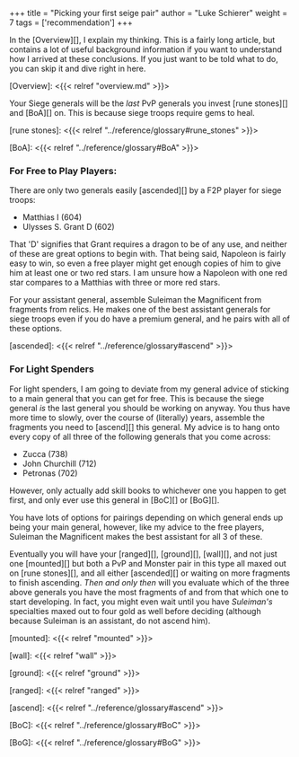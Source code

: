 +++
title = "Picking your first seige pair"
author = "Luke Schierer"
weight = 7
tags = ['recommendation']
+++

In the [Overview][], I explain my thinking.  This is a fairly long article, but
contains a lot of useful background information if you want to understand how I
arrived at these conclusions. If you just want to be told what to do, you can
skip it and dive right in here. 

[Overview]: <{{< relref "overview.md" >}}>

Your Siege generals will be the *last* PvP generals you invest [rune stones][]
and [BoA][] on.  This is because siege troops require gems to heal. 

[rune stones]: <{{< relref "../reference/glossary#rune_stones" >}}>

[BoA]: <{{< relref "../reference/glossary#BoA" >}}>

### For Free to Play Players:

There are only two generals easily [ascended][] by a F2P player for siege troops:
* Matthias I (604)
* Ulysses S. Grant D (602)

That 'D' signifies that Grant requires a dragon to be of any use, and neither
of these are great options to begin with.  That being said, Napoleon is fairly
easy to win, so even a free player might get enough copies of him to give him
at least one or two red stars.  I am unsure how a Napoleon with one red star
compares to a Matthias with three or more red stars.

For your assistant general, assemble Suleiman the Magnificent from fragments
from relics.  He makes one of the best assistant generals for siege troops even
if you do have a premium general, and he pairs with all of these options. 

[ascended]: <{{< relref "../reference/glossary#ascend" >}}>

### For Light Spenders

For light spenders, I am going to deviate from my general advice of sticking to
a main general that you can get for free.  This is because the siege general
*is* the last general you should be working on anyway.  You thus have more time
to slowly, over the course of (literally) years, assemble the fragments you
need to [ascend][] this general.  My advice is to hang onto every copy of all
three of the following generals that you come across:

* Zucca (738)
* John Churchill (712)
* Petronas (702) 

However, only actually add skill books to whichever one you happen to get
first, and only ever use this general in [BoC][] or [BoG][].

You have lots of options for pairings depending on which general ends up being
your main general, however, like my advice to the free players, Suleiman the
Magnificent makes the best assistant for all 3 of these. 

Eventually you will have your [ranged][], [ground][], [wall][], and not just
one [mounted][] but both a PvP and Monster pair in this type all maxed out on
[rune stones][], and all either [ascended][] or waiting on more fragments to
finish ascending.  *Then and only then* will you evaluate which of the three
above generals you have the most fragments of and from that which one to start
developing.  In fact, you might even wait until you have *Suleiman's*
specialties maxed out to four gold as well before deciding (although because
Suleiman is an assistant, do not ascend him).

[mounted]: <{{< relref "mounted" >}}>

[wall]: <{{< relref "wall" >}}>

[ground]: <{{< relref "ground" >}}>

[ranged]: <{{< relref "ranged" >}}>

[ascend]: <{{< relref "../reference/glossary#ascend" >}}>

[BoC]: <{{< relref "../reference/glossary#BoC" >}}>

[BoG]: <{{< relref "../reference/glossary#BoG" >}}>

